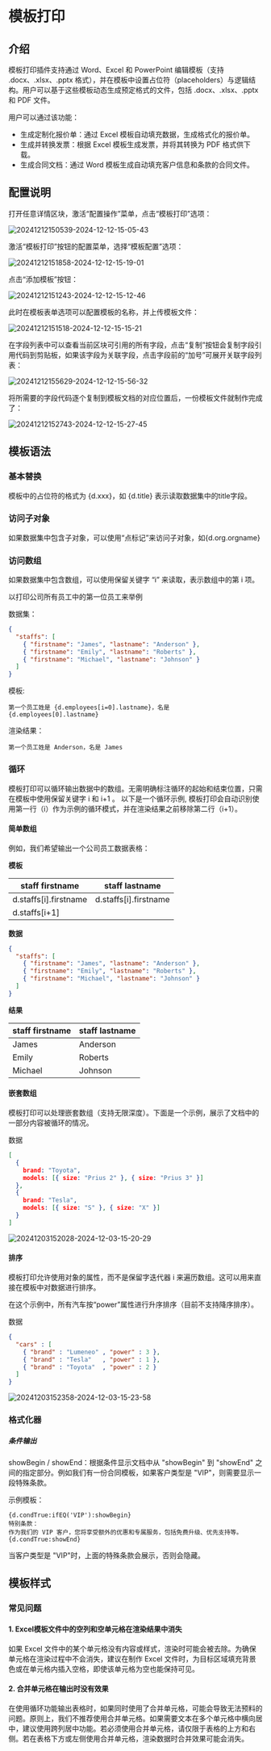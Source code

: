 # 模板打印

<PluginInfo commercial="true" name="template-print"></PluginInfo>

## 介绍

模板打印插件支持通过 Word、Excel 和 PowerPoint 编辑模板（支持 .docx、.xlsx、.pptx 格式），并在模板中设置占位符（placeholders）与逻辑结构。用户可以基于这些模板动态生成预定格式的文件，包括 .docx、.xlsx、.pptx 和 PDF 文件。

用户可以通过该功能：

- 生成定制化报价单：通过 Excel 模板自动填充数据，生成格式化的报价单。
- 生成并转换发票：根据 Excel 模板生成发票，并将其转换为 PDF 格式供下载。
- 生成合同文档：通过 Word 模板生成自动填充客户信息和条款的合同文件。

## 配置说明

打开任意详情区块，激活“配置操作”菜单，点击“模板打印”选项：

![20241212150539-2024-12-12-15-05-43](https://static-docs.nocobase.com/20241212150539-2024-12-12-15-05-43.png)

激活“模板打印”按钮的配置菜单，选择“模板配置”选项：

![20241212151858-2024-12-12-15-19-01](https://static-docs.nocobase.com/20241212151858-2024-12-12-15-19-01.png)

点击“添加模板”按钮：

![20241212151243-2024-12-12-15-12-46](https://static-docs.nocobase.com/20241212151243-2024-12-12-15-12-46.png)

此时在模板表单选项可以配置模板的名称，并上传模板文件：

![20241212151518-2024-12-12-15-15-21](https://static-docs.nocobase.com/20241212151518-2024-12-12-15-15-21.png)

在字段列表中可以查看当前区块可引用的所有字段，点击“复制”按钮会复制字段引用代码到剪贴板，如果该字段为关联字段，点击字段前的“加号”可展开关联字段列表：

![20241212155629-2024-12-12-15-56-32](https://static-docs.nocobase.com/20241212155629-2024-12-12-15-56-32.png)

将所需要的字段代码逐个复制到模板文档的对应位置后，一份模板文件就制作完成了：

![20241212152743-2024-12-12-15-27-45](https://static-docs.nocobase.com/20241212152743-2024-12-12-15-27-45.png)

## 模板语法

### 基本替换

模板中的占位符的格式为 {d.xxx}，如 {d.title} 表示读取数据集中的title字段。

### 访问子对象

如果数据集中包含子对象，可以使用“点标记”来访问子对象，如{d.org.orgname}

### 访问数组

如果数据集中包含数组，可以使用保留关键字 “i” 来读取，表示数组中的第 i 项。

以打印公司所有员工中的第一位员工来举例

数据集：

```json
{
  "staffs": [
    { "firstname": "James", "lastname": "Anderson" },
    { "firstname": "Emily", "lastname": "Roberts" },
    { "firstname": "Michael", "lastname": "Johnson" }
  ]
}
```

模板:

```
第一个员工姓是 {d.employees[i=0].lastname}，名是 {d.employees[0].lastname}
```

渲染结果：
```
第一个员工姓是 Anderson，名是 James
```

### 循环

模板打印可以循环输出数据中的数组。无需明确标注循环的起始和结束位置，只需在模板中使用保留关键字 i 和 i+1 。
以下是一个循环示例, 模板打印会自动识别使用第一行（i）作为示例的循环模式，并在渲染结果之前移除第二行（i+1）。

#### 简单数组

例如，我们希望输出一个公司员工数据表格：

**模板**

|staff firstname|staff lastname|
|---|---|
|d.staffs[i].firstname|d.staffs[i].firstname|
|d.staffs[i+1]||

**数据**

```json
{
  "staffs": [
    { "firstname": "James", "lastname": "Anderson" },
    { "firstname": "Emily", "lastname": "Roberts" },
    { "firstname": "Michael", "lastname": "Johnson" }
  ]
}
```

**结果**

|staff firstname|staff lastname|
|---|---|
|James|Anderson|
|Emily|Roberts|
|Michael|Johnson|


#### 嵌套数组

模板打印可以处理嵌套数组（支持无限深度）。下面是一个示例，展示了文档中的一部分内容被循环的情况。

数据

```json
[
  {
    brand: "Toyota",
    models: [{ size: "Prius 2" }, { size: "Prius 3" }]
  },
  {
    brand: "Tesla",
    models: [{ size: "S" }, { size: "X" }]
  }
]
```


![20241203152028-2024-12-03-15-20-29](https://static-docs.nocobase.com/20241203152028-2024-12-03-15-20-29.png)

#### 排序


模板打印允许使用对象的属性，而不是保留字迭代器 i 来遍历数组。这可以用来直接在模板中对数据进行排序。

在这个示例中，所有汽车按“power”属性进行升序排序（目前不支持降序排序）。

数据

```json
{
  "cars" : [
    { "brand" : "Lumeneo" , "power" : 3 },
    { "brand" : "Tesla"   , "power" : 1 },
    { "brand" : "Toyota"  , "power" : 2 }
  ]
}
```

![20241203152358-2024-12-03-15-23-58](https://static-docs.nocobase.com/20241203152358-2024-12-03-15-23-58.png)

### 格式化器

##### 条件输出

showBegin / showEnd：根据条件显示文档中从 "showBegin" 到 "showEnd" 之间的指定部分。例如我们有一份合同模板，如果客户类型是 "VIP"，则需要显示一段特殊条款。

示例模板：

```
{d.condTrue:ifEQ('VIP'):showBegin}
特别条款：  
作为我们的 VIP 客户，您将享受额外的优惠和专属服务，包括免费升级、优先支持等。
{d.condTrue:showEnd}
```

当客户类型是 "VIP"时，上面的特殊条款会展示，否则会隐藏。

## 模板样式

### 常见问题

#### 1. Excel模板文件中的空列和空单元格在渲染结果中消失

如果 Excel 文件中的某个单元格没有内容或样式，渲染时可能会被去除。为确保单元格在渲染过程中不会消失，建议在制作 Excel 文件时，为目标区域填充背景色或在单元格内插入空格，即使该单元格为空也能保持可见。

#### 2. 合并单元格在输出时没有效果

在使用循环功能输出表格时，如果同时使用了合并单元格，可能会导致无法预料的问题。原则上，我们不推荐使用合并单元格。如果需要文本在多个单元格中横向居中，建议使用跨列居中功能。若必须使用合并单元格，请仅限于表格的上方和右侧。若在表格下方或左侧使用合并单元格，渲染数据时合并效果可能会消失。
